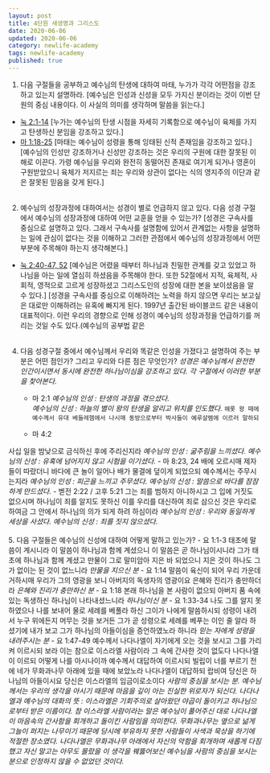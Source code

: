 ```yaml
---
layout: post  
title: 4단원 새생명과 그리스도  
date: 2020-06-06  
updated: 2020-06-06  
category: newlife-academy  
tags: newlife-academy  
published: true
---
```

1. 다음 구절들을 공부하고 예수님의 탄생에 대하여 마태, 누가가 각각 어떤점을 강조하고 있는지 설명하라.
[예수님은 인성과 신성을 모두 가지신 분이라는 것이 이번 단원의 중심 내용이다. 이 사실의 의미를 생각하며 말씀을 읽는다.]
* [눅 2:1-14](http://kcm.co.kr/bible/kor/Luk2.html)
[누가는 예수님의 탄생 시점을 자세히 기록함으로 예수님이 육체를 가지고 탄생하신 분임을 강조하고 있다.] 
* [마 1:18-25](http://kcm.co.kr/bible/kor/Mat1.html)
[마태는 예수님이 성령을 통해 잉태된 신적 존재임을 강조하고 있다.]
[예수님의 인성만 강조하거나 신성만 강조하는 것은 우리의 구원에 대한 잘못된 이해로 이끈다. 가령 예수님을 우리와 완전히 동떨어진 존재로 여기게 되거나 영혼이 구원받았으니 육체가 저지르는 죄는 우리와 상관이 없다는 식의 영지주의 이단과 같은 잘못된 믿음을 갖게 된다.]
<br/><br/>

2. 예수님의 성장과정에 대하여서는 성경이 별로 언급하지 않고 있다. 다음 성경 구절에서 예수님의 성장과정에 대하여 어떤 교훈을 얻을 수 있는가?
[성경은 구속사를 중심으로 설명하고 있다. 그래서 구속사를 설명함에 있어서 관계없는 사항을 설명하는 일에 관심이 없다는 것을 이해하고 그러한 관점에서 예수님의 성장과정에서 어떤 부분에 주목해야 하는지 생각해본다.]
* [눅 2:40-47, 52](http://kcm.co.kr/bible/kor/Luk2.html)
[예수님은 어렸을 때부터 하나님과 친밀한 관계를 갖고 있었고 하나님을 아는 일에 열심히 하셨음을 주목해야 한다. 또한 52절에서 지적, 육체적, 사회적, 영적으로 고르게 성장하셨고 그리스도인의 성장에 대한 본을 보이셨음을 알 수 있다.]
[성경을 구속사를 중심으로 이해하려는 노력을 하지 않으면 우리는 보고싶은 대로만 이해하려는 유혹에 빠지게 된다. 1997년 출간된 바이블코드 같은 내용이 대표적이다. 이런 우리의 경향으로 인해 성경이 예수님의 성장과정을 언급하기를 꺼리는 것일 수도 있다.(예수님의 공부법 같은 
<br/><br/>
4.  다음 성경구절 중에서 예수님께서 우리와 똑같은 인성을 가졌다고 설명하여 주는 부분은 어떤 점인가? 그리고 우리와 다른 점은 무엇인가?
*성경은 예수님께서 완전한 인간이시면서 동시에 완전한 하나님이심을 강조하고 있다. 각 구절에서 이러한 부분을 찾아본다.* 
	* 마 2:1
*예수님의 인성 : 탄생의 과정을 겪으셨다.*  
*예수님의 신성 : 하늘의 별이 왕의 탄생을 알리고 위치를 인도했다.*
```헤롯 왕 때에 예수께서 유대 베들레헴에서 나시매 동방으로부터 박사들이 예루살렘에 이르러 말하되```

	* 마 4:2

사십 일을 밤낮으로 금식하신 후에 주리신지라
*예수님의 인성 : 굶주림을 느끼셨다.*
*예수님의 신성 : 유혹에 넘어지지 않고 시험을 이기셨다.*
	- 마 8:23, 24
배에 오르시매 제자들이 따랐더니
바다에 큰 놀이 일어나 배가 물결에 덮이게 되었으되 예수께서는 주무시는지라
*예수님의 인성 : 피곤을 느끼고 주무셨다.*
*예수님의 신성 : 말씀으로 바다를 잠잠하게 만드셨다.*
	- 벧전 2:22 / 고후 5:21
그는 죄를 범하지 아니하시고 그 입에 거짓도 없으시며
하나님이 죄를 알지도 못하신 이를 우리를 대신하여 죄로 삼으신 것은 우리로 하여금 그 안에서 하나님의 의가 되게 하려 하심이라
*예수님의 인성 : 우리와 동일하게 세상을 사셨다.*
*예수님의 신성 : 죄를 짓지 않으셨다.*
<br/><br/>
5. 다음 구절들은 예수님의 신성에 대하여 어떻게 말하고 있는가?
	- 요 1:1-3
태초에 말씀이 계시니라 이 말씀이 하나님과 함께 계셨으니 이 말씀은 곧 하나님이시니라
그가 태초에 하나님과 함께 계셨고
만물이 그로 말미암아 지은 바 되었으니 지은 것이 하나도 그가 없이는 된 것이 없느니라
*만물을 지으신 분*
	- 요 1:14
말씀이 육신이 되어 우리 가운데 거하시매 우리가 그의 영광을 보니 아버지의 독생자의 영광이요 은혜와 진리가 충만하더라
*은혜와 진리가 충만하신 분*
	- 요 1:18
본래 하나님을 본 사람이 없으되 아버지 품 속에 있는 독생하신 하나님이 나타내셨느니라
*하나님이신 분*
	- 요 1:33-34
나도 그를 알지 못하였으나 나를 보내어 물로 세례를 베풀라 하신 그이가 나에게 말씀하시되 성령이 내려서 누구 위에든지 머무는 것을 보거든 그가 곧 성령으로 세례를 베푸는 이인 줄 알라 하셨기에
내가 보고 그가 하나님의 아들이심을 증언하였노라 하니라
*믿는 자에게 성령을 내려주시는 분*
	- 요 1:47-49
예수께서 나다나엘이 자기에게 오는 것을 보시고 그를 가리켜 이르시되 보라 이는 참으로 이스라엘 사람이라 그 속에 간사한 것이 없도다
나다나엘이 이르되 어떻게 나를 아시나이까 예수께서 대답하여 이르시되 빌립이 너를 부르기 전에 네가 무화과나무 아래에 있을 때에 보았노라
나다나엘이 대답하되 랍비여 당신은 하나님의 아들이시요 당신은 이스라엘의 임금이로소이다
*사람의 중심을 보시는 분. 예수님께서는 우리의 생각을 아시기 때문에 마음을 깊이 아는 진실한 위로자가 되신다.*
*나다나엘과 예수님의 대화의 뜻 :*
*이스라엘은 기회주의로 살아왔던 야곱이 돌이키고 하나님으로부터 받은 이름이다. 참 이스라엘 사람이라는 말은 예수님이 풀어주신 대로 나다나엘이 마음속의 간사함을 회개하고 돌이킨 사람임을 의미한다.*
*무화과나무는 옆으로 넒게 그늘이 퍼지는 나무이기 때문에 당시에 부유하지 못한 사람들이 사색과 묵상을 하기에 적절한 장소였다. 나다나엘은 무화과나무 아래에서 자신의 악함을 회개하며 새롭게 다짐했고 자신 말고는 아무도 몰랐을 이 생각을 꿰뚫어보신 예수님을 사람의 중심을 보시는 분으로 인정하지 않을 수 없었던 것이다.*
<!--stackedit_data:
eyJoaXN0b3J5IjpbLTEzNDExMjYwNCwtOTY2MjI1ODddfQ==
-->